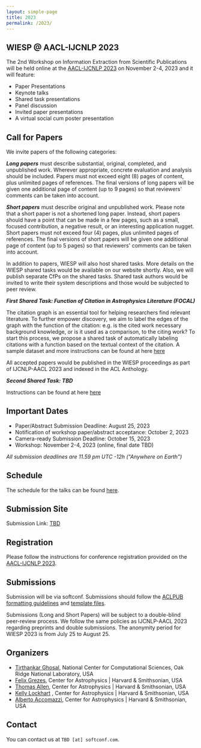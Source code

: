 ```yaml
---
layout: simple-page
title: 2023
permalink: /2023/
---
```


## WIESP @ AACL-IJCNLP 2023 

The 2nd Workshop on Information Extraction from Scientific Publications will be held online at the [AACL-IJCNLP 2023](http://www.ijcnlp-aacl2023.org/) on November 2-4, 2023 and it will feature:

- Paper Presentations
- Keynote talks
- Shared task presentations
- Panel discussion
- Invited paper presentations
- A virtual social cum poster presentation

## Call for Papers

We invite papers of the following categories:

***Long papers*** must describe substantial, original, completed, and unpublished work. Wherever appropriate, concrete evaluation and analysis should be included. Papers must not exceed eight (8) pages of content, plus unlimited pages of references. The final versions of long papers will be given one additional page of content (up to 9 pages) so that reviewers' comments can be taken into account.

***Short papers*** must describe original and unpublished work. Please note that a short paper is not a shortened long paper. Instead, short papers should have a point that can be made in a few pages, such as a small, focused contribution, a negative result, or an interesting application nugget. Short papers must not exceed four (4) pages, plus unlimited pages of references. The final versions of short papers will be given one additional page of content (up to 5 pages) so that reviewers' comments can be taken into account.

In addition to papers, WIESP will also host shared tasks. More details on the WIESP shared tasks would be available on our website shortly. Also, we will publish separate CfPs on the shared tasks. Shared task authors would be invited to write their system descriptions and those would be subjected to peer review.

***First Shared Task: Function of Citation in Astrophysics Literature (FOCAL)***

The citation graph is an essential tool for helping researchers find relevant literature. To further empower discovery, we aim to label the edges of the graph with the function of the citation: e.g. is the cited work necessary background knowledge, or is it used as a comparison, to the citing work? To start this process, we propose a shared task of automatically labeling citations with a function based on the  textual context of the citation. A sample dataset and more instructions can be found at here [here](shared_task_1)

All accepted papers would be published in the WIESP proceedings as part of IJCNLP-AACL 2023 and indexed in the ACL Anthology.

***Second Shared Task: TBD***

Instructions can be found at here [here](shared_task_2)

## Important Dates 

- Paper/Abstract Submission Deadline: August 25, 2023 
- Notification of workshop paper/abstract acceptance: October 2, 2023
- Camera-ready Submission Deadline: October 15, 2023
- Workshop: November 2-4, 2023 (online, final date TBD)

*All submission deadlines are 11.59 pm UTC -12h (“Anywhere on Earth”)*

## Schedule
The schedule for the talks can be found [here](Schedule).

## Submission Site

Submission Link: [TBD](TBD)

## Registration

Please follow the instructions for conference registration provided on the [AACL-IJCNLP 2023](http://www.ijcnlp-aacl2023.org/).


## Submissions

Submission will be via softconf. Submissions should follow the [ACLPUB formatting guidelines](https://acl-org.github.io/ACLPUB/formatting.html) and [template files](https://github.com/acl-org/acl-style-files/tree/master). 

Submissions (Long and Short Papers) will be subject to a double-blind peer-review process.  We follow the same policies as IJCNLP-AACL 2023 regarding preprints and double submissions. The anonymity period for WIESP 2023 is from July 25 to August 25. 

## Organizers

- [Tirthankar Ghosal](https://elitr.eu/tirthankar-ghosal), National Center for Computational Sciences, Oak Ridge National Laboratory, USA
- [Felix Grezes](https://ui.adsabs.harvard.edu/about/team/team/fgrezes.html), Center for Astrophysics \| Harvard & Smithsonian, USA
- [Thomas Allen](https://ui.adsabs.harvard.edu/about/team/team/tallen.html), Center for Astrophysics \| Harvard & Smithsonian, USA
- [Kelly Lockhart](https://ui.adsabs.harvard.edu/about/team/team/klockhart.html) , Center for Astrophysics \| Harvard & Smithsonian, USA
- [Alberto Accomazzi](https://ui.adsabs.harvard.edu/about/team/team/aaccomazzi.html), Center for Astrophysics \| Harvard & Smithsonian, USA

## Contact

You can contact us at `TBD [at] softconf.com`.
